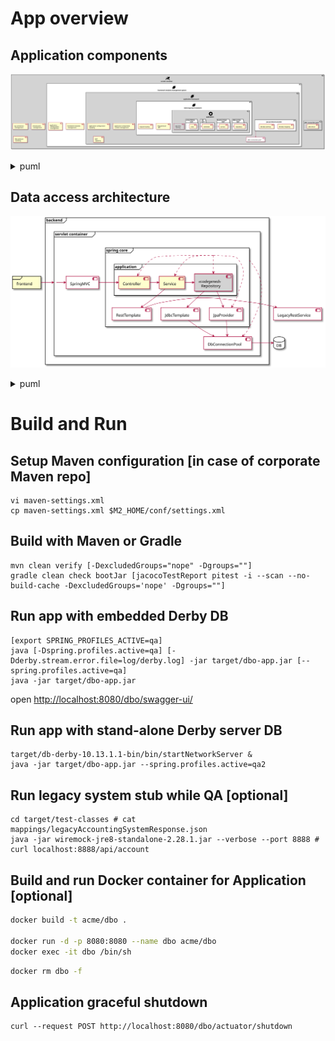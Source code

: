 App overview
============

Application components
----------------------
![structure](img/components-architecture.svg)
<details>
<summary>puml</summary>

```puml
@startuml
!define ICONURL https://raw.githubusercontent.com/tupadr3/plantuml-icon-font-sprites/v2.1.0/devicons
!includeurl ICONURL/coda.puml
!define SPRITESURL https://raw.githubusercontent.com/rabelenda/cicon-plantuml-sprites/v1.0/sprites
!includeurl SPRITESURL/server.puml
!includeurl SPRITESURL/linux.puml
!includeurl SPRITESURL/docker.puml
!includeurl SPRITESURL/java.puml
!includeurl SPRITESURL/tomcat.puml
!includeurl SPRITESURL/cog.puml


component "<$tomcat>\nservlet container" as web_container #lightgray {
    [tcp connection \n management]
    [thread pools \n management]
    [http protocol \n handling]
              
    component "jdbc connection pool" as container_cp {
        [jdbc driver]
    }

    component "<$coda>\nframework modules management system" as spring_boot #white {
        [framework modules \n management]
        [application \n configuration \n management]

        component "<$coda>\napplication framework" as spring_core #lightgray {
            [application configuration \n applying]
            [application components \n context management]
            [AOP \n applying]

            component "jpa persistent provider" as jpa #white {
                [db data mapping]
                [db data caching]
            }
            
            component "jdbc connection pool" as app_cp {
                [jdbc driver]
            }
            jpa --> app_cp

            component "<$coda>\nweb/soap/rest framework" as spring_mvc #white {
                [http protocol \n API]
                [request routing]

                component "<$cog>\napplication" as app #lightgray {
                    [app data \n caching] #lightgray 
                    
                    package "data access \n layer" as dal #white {
                        [repository]
                    }
                    
                    package "business logic \n layer" as bl #white {
                        [service]
                    }
                    
                    package "api \n layer" as cl #white {
                        [controller]
                    }
                    
                    package "presentation \n layer" as pl #white {
                        [view]
                    }

                    service -> repository 
                    controller -> service
                    view -> controller
                }
            }
        }
    }
}
@enduml
```
</details>

Data access architecture
------------------------
![structure](img/data-access-architecture.svg)
<details>
<summary>puml</summary>

```puml
@startuml
frame frontend
frontend -> tomcat

database DB #white
component [LegacyRestService] #white

frame backend {
  frame "servlet container" as tomcat {
    component [SpringMVC] #white
    
    frame "spring core" as spring {
      component [RestTemplate] #white
      component [JpaProvider] #white
      component [JdbcTemplate] #white
      
      frame application {
        component [Repository] <<codegened>> #lightgray
        [Controller] -> [Service]
        Service -> [Repository]
        Repository --> JpaProvider
        Repository --> JdbcTemplate
        
        Service --> RestTemplate
        RestTemplate -> LegacyRestService
      }
    }
    
    component [DbConnectionPool] #white
    JdbcTemplate --> DbConnectionPool
    JpaProvider --> DbConnectionPool
    DbConnectionPool -> DB
    
    spring ..> Controller
    spring ..> Service
    spring ..> Repository
    spring ..> JpaProvider
    spring ..> DbConnectionPool
  }
  
  tomcat -> SpringMVC
  SpringMVC -> Controller
}
@enduml
```
</details>


Build and Run
=============

Setup Maven configuration [in case of corporate Maven repo]
-------------------------
```shell
vi maven-settings.xml
cp maven-settings.xml $M2_HOME/conf/settings.xml
```

Build with Maven or Gradle
--------------------------
```shell
mvn clean verify [-DexcludedGroups="nope" -Dgroups=""]
gradle clean check bootJar [jacocoTestReport pitest -i --scan --no-build-cache -DexcludedGroups='nope' -Dgroups=""]
```

Run app with embedded Derby DB
------------------------------
```shell
[export SPRING_PROFILES_ACTIVE=qa]
java [-Dspring.profiles.active=qa] [-Dderby.stream.error.file=log/derby.log] -jar target/dbo-app.jar [--spring.profiles.active=qa]
java -jar target/dbo-app.jar
```
open [http://localhost:8080/dbo/swagger-ui/](http://localhost:8080/dbo/swagger-ui/)

Run app with stand-alone Derby server DB
----------------------------------------
```shell
target/db-derby-10.13.1.1-bin/bin/startNetworkServer &
java -jar target/dbo-app.jar --spring.profiles.active=qa2
```

Run legacy system stub while QA [optional]
-------------------------------
```shell script
cd target/test-classes # cat mappings/legacyAccountingSystemResponse.json
java -jar wiremock-jre8-standalone-2.28.1.jar --verbose --port 8888 # curl localhost:8888/api/account
``` 

Build and run Docker container for Application [optional]
----------------------------------------------
```bash
docker build -t acme/dbo .

docker run -d -p 8080:8080 --name dbo acme/dbo
docker exec -it dbo /bin/sh
```
```bash
docker rm dbo -f
```

Application graceful shutdown
-----------------------------
```
curl --request POST http://localhost:8080/dbo/actuator/shutdown
```
